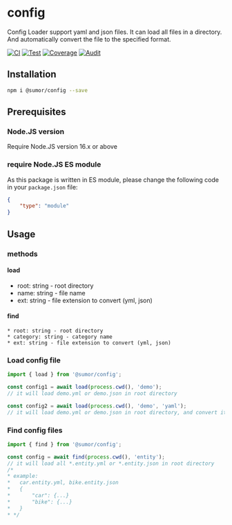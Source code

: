 # config
Config Loader support yaml and json files. It can load all files in a directory.
And automatically convert the file to the specified format.

[![CI](https://github.com/sumor-cloud/config/actions/workflows/ci.yml/badge.svg)](https://github.com/sumor-cloud/config/actions/workflows/ci.yml)
[![Test](https://github.com/sumor-cloud/config/actions/workflows/ut.yml/badge.svg)](https://github.com/sumor-cloud/config/actions/workflows/ut.yml)
[![Coverage](https://github.com/sumor-cloud/config/actions/workflows/coverage.yml/badge.svg)](https://github.com/sumor-cloud/config/actions/workflows/coverage.yml)
[![Audit](https://github.com/sumor-cloud/config/actions/workflows/audit.yml/badge.svg)](https://github.com/sumor-cloud/config/actions/workflows/audit.yml)

## Installation
```bash
npm i @sumor/config --save
```

## Prerequisites

### Node.JS version
Require Node.JS version 16.x or above

### require Node.JS ES module
As this package is written in ES module,
please change the following code in your ```package.json``` file:
```json
{
    "type": "module"
}
```

## Usage

### methods

#### load
 * root: string - root directory
 * name: string - file name
 * ext: string - file extension to convert (yml, json)

#### find
    * root: string - root directory
    * category: string - category name
    * ext: string - file extension to convert (yml, json)

### Load config file

```javascript
import { load } from '@sumor/config';

const config1 = await load(process.cwd(), 'demo');
// it will load demo.yml or demo.json in root directory

const config2 = await load(process.cwd(), 'demo', 'yaml');
// it will load demo.yml or demo.json in root directory, and convert it to yaml format file

```

### Find config files

```javascript
import { find } from '@sumor/config';

const config = await find(process.cwd(), 'entity');
// it will load all *.entity.yml or *.entity.json in root directory
/*
* example:
*   car.entity.yml, bike.entity.json
*   {
*       "car": {...}
*       "bike": {...}
*   }
* */
```